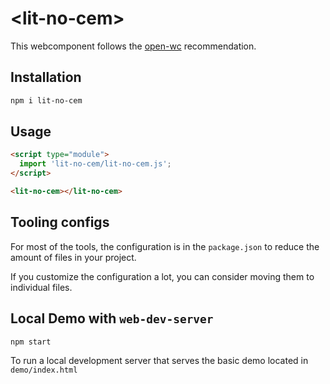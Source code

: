 # \<lit-no-cem>

This webcomponent follows the [open-wc](https://github.com/open-wc/open-wc) recommendation.

## Installation
```bash
npm i lit-no-cem
```

## Usage
```html
<script type="module">
  import 'lit-no-cem/lit-no-cem.js';
</script>

<lit-no-cem></lit-no-cem>
```



## Tooling configs

For most of the tools, the configuration is in the `package.json` to reduce the amount of files in your project.

If you customize the configuration a lot, you can consider moving them to individual files.

## Local Demo with `web-dev-server`
```bash
npm start
```
To run a local development server that serves the basic demo located in `demo/index.html`
